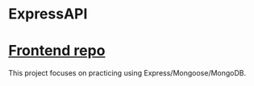 # ExpressAPI

# [Frontend repo](https://github.com/valentinem1/players-collection)

This project focuses on practicing using Express/Mongoose/MongoDB.